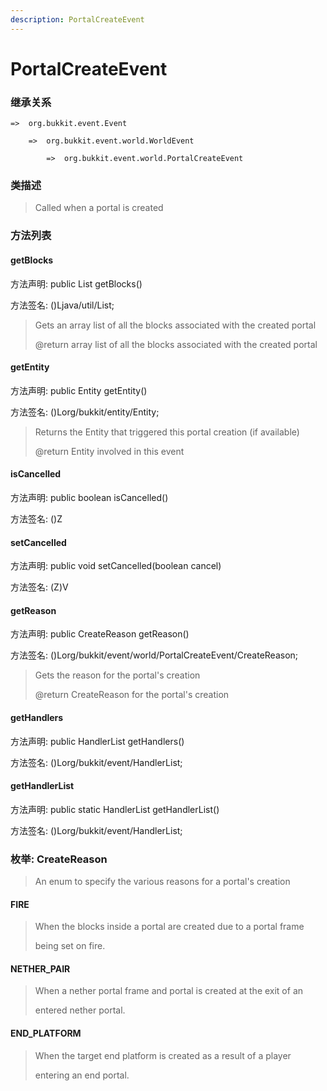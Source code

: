 ```yaml
---
description: PortalCreateEvent
---
```


# PortalCreateEvent

### 继承关系

    =>  org.bukkit.event.Event

        =>  org.bukkit.event.world.WorldEvent

            =>  org.bukkit.event.world.PortalCreateEvent

### 类描述

> Called when a portal is created

### 方法列表

#### getBlocks

方法声明: public List<BlockState> getBlocks()

方法签名: ()Ljava/util/List;

> Gets an array list of all the blocks associated with the created portal
>
> @return array list of all the blocks associated with the created portal

#### getEntity

方法声明: public Entity getEntity()

方法签名: ()Lorg/bukkit/entity/Entity;

> Returns the Entity that triggered this portal creation (if available)
>
> @return Entity involved in this event

#### isCancelled

方法声明: public boolean isCancelled()

方法签名: ()Z

#### setCancelled

方法声明: public void setCancelled(boolean cancel)

方法签名: (Z)V

#### getReason

方法声明: public CreateReason getReason()

方法签名: ()Lorg/bukkit/event/world/PortalCreateEvent/CreateReason;

> Gets the reason for the portal's creation
>
> @return CreateReason for the portal's creation

#### getHandlers

方法声明: public HandlerList getHandlers()

方法签名: ()Lorg/bukkit/event/HandlerList;

#### getHandlerList

方法声明: public static HandlerList getHandlerList()

方法签名: ()Lorg/bukkit/event/HandlerList;

### 枚举: CreateReason

> An enum to specify the various reasons for a portal's creation

#### FIRE

> When the blocks inside a portal are created due to a portal frame
>
> being set on fire.

#### NETHER_PAIR

> When a nether portal frame and portal is created at the exit of an
>
> entered nether portal.

#### END_PLATFORM

> When the target end platform is created as a result of a player
>
> entering an end portal.
